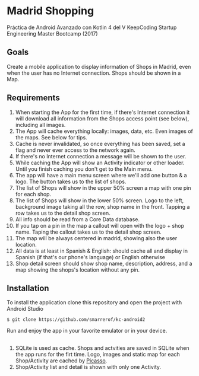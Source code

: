 # Madrid Shopping
Práctica de Android Avanzado con Kotlin 4 del V KeepCoding Startup Engineering Master Bootcamp (2017)

## Goals
Create a mobile application to display information of Shops in Madrid, even when the user has no Internet connection. Shops should be shown in a Map.

## Requirements
1. When starting the App for the first time, if there's Internet connection it will download all information from the Shops access
point (see below), including all images.
2. The App will cache everything locally: images, data, etc. Even images of the maps. See below for tips.
3. Cache is never invalidated, so once everything has been saved, set a flag and never ever access to the network again.
4. If there's no Internet connection a message will be shown to the user.
5. While caching the App will show an Activity indicator or other loader. Until you finish caching you don't get to the Main menu.
6. The app will have a main menu screen where we'll add one button & a logo. The button takes us to the list of shops.
7. The list of Shops will show in the upper 50% screen a map with one pin for each shop.
8. The list of Shops will show in the lower 50% screen. Logo to the left, background image taking all the row, shop name in the front. Tapping a row takes us to the detail shop screen.
9. All info should be read from a Core Data database.
10. If you tap on a pin in the map a callout will open with the logo + shop name. Taping the callout takes us to the detail shop screen.
11. The map will be always centered in madrid, showing also the user location.
12. All data is at least in Spanish & English: should cache all and display in Spanish (if that's our phone's language) or English otherwise
13. Shop detail screen should show shop name, description, address, and a map showing the shops's location without any pin.


## Installation
To install the application clone this repository and open the project with Android Studio
```
$ git clone https://github.com/smarrerof/kc-android2
```

Run and enjoy the app in your favorite emulator or in your device.


## 
1. SQLite is used as cache. Shops and actvities are saved in SQLite when the app runs for the firt time. Logo, images and static map for each Shop/Activity are cached by [Picasso](http://square.github.io/picasso/).
2. Shop/Activity list and detail is shown with only one Activity. 

